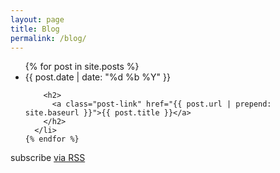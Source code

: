 ```yaml
---
layout: page
title: Blog
permalink: /blog/
---
```


<div>

  <ul class="post-list">
    {% for post in site.posts %}
      <li>
        <span class="post-meta">{{ post.date | date: "%d %b %Y" }}</span>

        <h2>
          <a class="post-link" href="{{ post.url | prepend: site.baseurl }}">{{ post.title }}</a>
        </h2>
      </li>
    {% endfor %}
  </ul>

  <p class="rss-subscribe">subscribe <a href="{{ "/feed.xml" | prepend: site.baseurl }}">via RSS</a></p>

</div>
